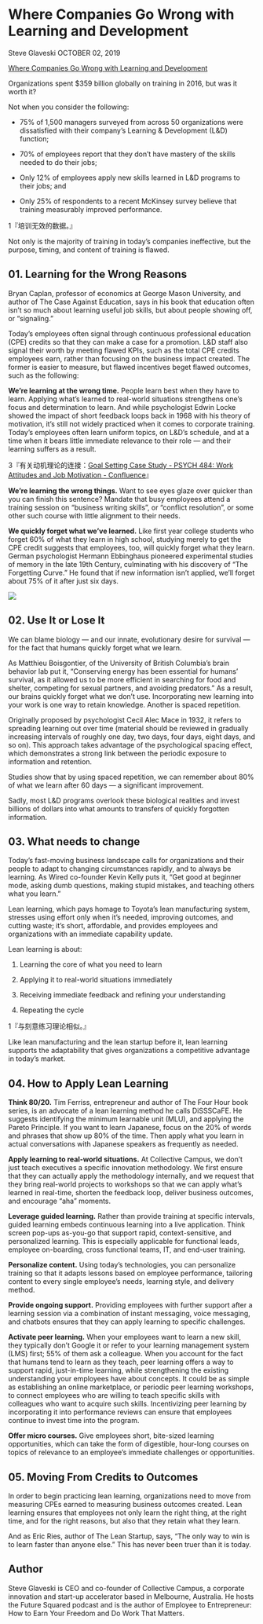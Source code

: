 # Where Companies Go Wrong with Learning and Development
Steve Glaveski
OCTOBER 02, 2019

[Where Companies Go Wrong with Learning and Development](https://hbr.org/2019/10/where-companies-go-wrong-with-learning-and-development?utm_source=twitter&utm_campaign=hbr&utm_medium=social)

Organizations spent $359 billion globally on training in 2016, but was it worth it?

Not when you consider the following:

- 75% of 1,500 managers surveyed from across 50 organizations were dissatisfied with their company’s Learning & Development (L&D) function;

- 70% of employees report that they don’t have mastery of the skills needed to do their jobs;

- Only 12% of employees apply new skills learned in L&D programs to their jobs; and

- Only 25% of respondents to a recent McKinsey survey believe that training measurably improved performance.

1『培训无效的数据。』

Not only is the majority of training in today’s companies ineffective, but the purpose, timing, and content of training is flawed.

## 01. Learning for the Wrong Reasons

Bryan Caplan, professor of economics at George Mason University, and author of The Case Against Education, says in his book that education often isn’t so much about learning useful job skills, but about people showing off, or “signaling.”

Today’s employees often signal through continuous professional education (CPE) credits so that they can make a case for a promotion. L&D staff also signal their worth by meeting flawed KPIs, such as the total CPE credits employees earn, rather than focusing on the business impact created. The former is easier to measure, but flawed incentives beget flawed outcomes, such as the following:

**We’re learning at the wrong time.** People learn best when they have to learn. Applying what’s learned to real-world situations strengthens one’s focus and determination to learn. And while psychologist Edwin Locke showed the impact of short feedback loops back in 1968 with his theory of motivation, it’s still not widely practiced when it comes to corporate training. Today’s employees often learn uniform topics, on L&D’s schedule, and at a time when it bears little immediate relevance to their role — and their learning suffers as a result.

3『有关动机理论的连接：[Goal Setting Case Study - PSYCH 484: Work Attitudes and Job Motivation - Confluence](https://wikispaces.psu.edu/display/PSYCH484/Goal+Setting+Case+Study)』

**We’re learning the wrong things.** Want to see eyes glaze over quicker than you can finish this sentence? Mandate that busy employees attend a training session on “business writing skills”, or “conflict resolution”, or some other such course with little alignment to their needs.

**We quickly forget what we’ve learned.** Like first year college students who forget 60% of what they learn in high school, studying merely to get the CPE credit suggests that employees, too, will quickly forget what they learn. German psychologist Hermann Ebbinghaus pioneered experimental studies of memory in the late 19th Century, culminating with his discovery of “The Forgetting Curve.” He found that if new information isn’t applied, we’ll forget about 75% of it after just six days.

![](https://raw.githubusercontent.com/dalong0514/selfstudy/master/图片链接/碎片图片/2019057.PNG)

## 02. Use It or Lose It

We can blame biology — and our innate, evolutionary desire for survival — for the fact that humans quickly forget what we learn. 

As Matthieu Boisgontier, of the University of British Columbia’s brain behavior lab put it, “Conserving energy has been essential for humans’ survival, as it allowed us to be more efficient in searching for food and shelter, competing for sexual partners, and avoiding predators.” As a result, our brains quickly forget what we don’t use. Incorporating new learning into your work is one way to retain knowledge. Another is spaced repetition. 

Originally proposed by psychologist Cecil Alec Mace in 1932, it refers to spreading learning out over time (material should be reviewed in gradually increasing intervals of roughly one day, two days, four days, eight days, and so on). This approach takes advantage of the psychological spacing effect, which demonstrates a strong link between the periodic exposure to information and retention. 

Studies show that by using spaced repetition, we can remember about 80% of what we learn after 60 days — a significant improvement.

Sadly, most L&D programs overlook these biological realities and invest billions of dollars into what amounts to transfers of quickly forgotten information.

## 03. What needs to change

Today’s fast-moving business landscape calls for organizations and their people to adapt to changing circumstances rapidly, and to always be learning. As Wired co-founder Kevin Kelly puts it, “Get good at beginner mode, asking dumb questions, making stupid mistakes, and teaching others what you learn.”

Lean learning, which pays homage to Toyota’s lean manufacturing system, stresses using effort only when it’s needed, improving outcomes, and cutting waste; it’s short, affordable, and provides employees and organizations with an immediate capability update.

Lean learning is about:

1. Learning the core of what you need to learn

2. Applying it to real-world situations immediately

3. Receiving immediate feedback and refining your understanding

4. Repeating the cycle

1『与刻意练习理论相似。』

Like lean manufacturing and the lean startup before it, lean learning supports the adaptability that gives organizations a competitive advantage in today’s market.

## 04. How to Apply Lean Learning

**Think 80/20.** Tim Ferriss, entrepreneur and author of The Four Hour book series, is an advocate of a lean learning method he calls DiSSSCaFE. He suggests identifying the minimum learnable unit (MLU), and applying the Pareto Principle. If you want to learn Japanese, focus on the 20% of words and phrases that show up 80% of the time. Then apply what you learn in actual conversations with Japanese speakers as frequently as needed.

**Apply learning to real-world situations.** At Collective Campus, we don’t just teach executives a specific innovation methodology. We first ensure that they can actually apply the methodology internally, and we request that they bring real-world projects to workshops so that we can apply what’s learned in real-time, shorten the feedback loop, deliver business outcomes, and encourage “aha” moments.

**Leverage guided learning.** Rather than provide training at specific intervals, guided learning embeds continuous learning into a live application. Think screen pop-ups as-you-go that support rapid, context-sensitive, and personalized learning. This is especially applicable for functional leads, employee on-boarding, cross functional teams, IT, and end-user training.

**Personalize content.** Using today’s technologies, you can personalize training so that it adapts lessons based on employee performance, tailoring content to every single employee’s needs, learning style, and delivery method.

**Provide ongoing support.** Providing employees with further support after a learning session via a combination of instant messaging, voice messaging, and chatbots ensures that they can apply learning to specific challenges.

**Activate peer learning.** When your employees want to learn a new skill, they typically don’t Google it or refer to your learning management system (LMS) first; 55% of them ask a colleague. When you account for the fact that humans tend to learn as they teach, peer learning offers a way to support rapid, just-in-time learning, while strengthening the existing understanding your employees have about concepts. It could be as simple as establishing an online marketplace, or periodic peer learning workshops, to connect employees who are willing to teach specific skills with colleagues who want to acquire such skills. Incentivizing peer learning by incorporating it into performance reviews can ensure that employees continue to invest time into the program.

**Offer micro courses.** Give employees short, bite-sized learning opportunities, which can take the form of digestible, hour-long courses on topics of relevance to an employee’s immediate challenges or opportunities.

## 05. Moving From Credits to Outcomes

In order to begin practicing lean learning, organizations need to move from measuring CPEs earned to measuring business outcomes created. Lean learning ensures that employees not only learn the right thing, at the right time, and for the right reasons, but also that they retain what they learn.

And as Eric Ries, author of The Lean Startup, says, “The only way to win is to learn faster than anyone else.” This has never been truer than it is today.

## Author

Steve Glaveski is CEO and co-founder of Collective Campus, a corporate innovation and start-up accelerator based in Melbourne, Australia. He hosts the Future Squared podcast and is the author of Employee to Entrepreneur: How to Earn Your Freedom and Do Work That Matters.


